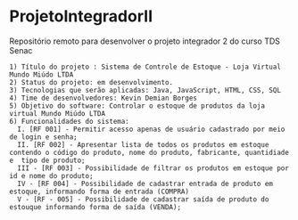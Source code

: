 # ProjetoIntegradorII

Repositório remoto para desenvolver o projeto integrador 2 do curso TDS Senac

    1) Título do projeto : Sistema de Controle de Estoque - Loja Virtual Mundo Miúdo LTDA
    2) Status do projeto: em desenvolvimento.
    3) Tecnologias que serão aplicadas: Java, JavaScript, HTML, CSS, SQL
    4) Time de desenvolvedores: Kevin Demian Borges
    5) Objetivo do software: Controlar o estoque de produtos da loja virtual Mundo Miúdo LTDA
    6) Funcionalidades do sistema:
      I. [RF 001] - Permitir acesso apenas de usuário cadastrado por meio de login e senha;
      II. [RF 002] - Apresentar lista de todos os produtos em estoque contendo o código do produto, nome do produto, fabricante, quantidiade e  tipo de produto;
      III - [RF 003] - Possibilidade de filtrar os produtos em estoque por id e nome do produto;
      IV - [RF 004] - Possibilidade de cadastrar entrada de produto em estoque, informando forma de entrada (COMPRA)
      V - [RF - 005] - Possibilidade de cadastrar saída de produto do estouque informando forma de saída (VENDA);

